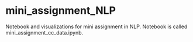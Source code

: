 # mini_assignment_NLP
Notebook and visualizations for mini assignment in NLP. Notebook is called mini_assignment_cc_data.ipynb.
